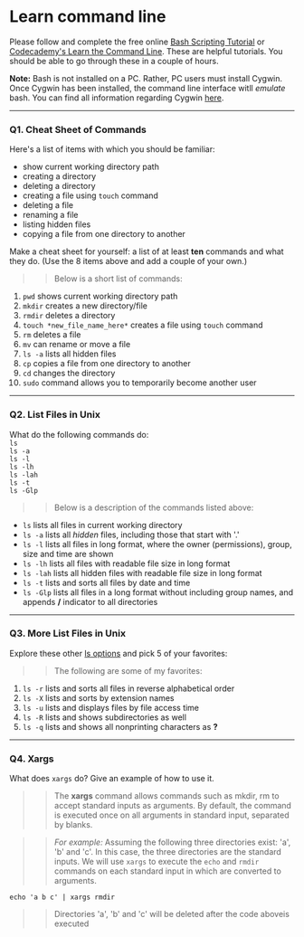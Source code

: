 # Learn command line

Please follow and complete the free online [Bash Scripting Tutorial](https://ryanstutorials.net/bash-scripting-tutorial/) or [Codecademy's Learn the Command Line](https://www.codecademy.com/learn/learn-the-command-line). These are helpful tutorials. You should be able to go through these in a couple of hours.

**Note:** Bash is not installed on a PC. Rather, PC users must install Cygwin. Once Cygwin has been installed, the command line interface witll _emulate_ bash. You can find all information regarding Cygwin [here](https://www.cygwin.com/).

---

### Q1.  Cheat Sheet of Commands  

Here's a list of items with which you should be familiar:  
* show current working directory path
* creating a directory
* deleting a directory
* creating a file using `touch` command
* deleting a file
* renaming a file
* listing hidden files
* copying a file from one directory to another

Make a cheat sheet for yourself: a list of at least **ten** commands and what they do.  (Use the 8 items above and add a couple of your own.)  

> > Below is a short list of commands:
1. `pwd` shows current working directory path
2. `mkdir` creates a new directory/file
3. `rmdir` deletes a directory
4. `touch *new_file_name_here*` creates a file using `touch` command
5. `rm` deletes a file
6. `mv` can rename or move a file
7. `ls -a` lists all hidden files
8. `cp` copies a file from one directory to another
9. `cd` changes the directory
10. `sudo` command allows you to temporarily become another user

---

### Q2.  List Files in Unix   

What do the following commands do:  
`ls`  
`ls -a`  
`ls -l`  
`ls -lh`  
`ls -lah`  
`ls -t`  
`ls -Glp`  

> > Below is a description of the commands listed above:
* `ls` lists all files in current working directory
* `ls -a` lists all *hidden* files, including those that start with '.'
* `ls -l` lists all files in long format, where the owner (permissions), group, size and time are shown
* `ls -lh` lists all files with readable file size in long format
* `ls -lah` lists all hidden files with readable file size in long format
* `ls -t` lists and sorts all files by date and time
* `ls -Glp` lists all files in a long format without including group names, and appends **/** indicator to all directories

---

### Q3.  More List Files in Unix  

Explore these other [ls options](http://www.techonthenet.com/unix/basic/ls.php) and pick 5 of your favorites:

> > The following are some of my favorites:
1. `ls -r` lists and sorts all files in reverse alphabetical order
2. `ls -X` lists and sorts by extension names
3. `ls -u` lists and displays files by file access time
4. `ls -R` lists and shows subdirectories as well
5. `ls -q` lists and shows all nonprinting characters as **?**

---

### Q4.  Xargs   

What does `xargs` do? Give an example of how to use it.

> > The **xargs** command allows commands such as mkdir, rm to accept standard inputs as arguments. By default, the command is executed once on all arguments in standard input, separated by blanks.

> > *For example:* Assuming the following three directories exist: 'a', 'b' and 'c'. In this case, the three directories are the standard inputs. We will use `xargs` to execute the `echo` and `rmdir` commands on each standard input in which are converted to arguments.

`echo 'a b c' | xargs rmdir`

> > Directories 'a', 'b' and 'c' will be deleted after the code aboveis executed
 

